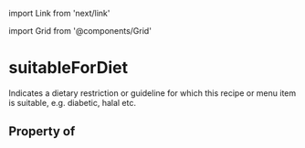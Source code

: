 import Link from 'next/link'
  
import Grid from '@components/Grid'

# suitableForDiet

Indicates a dietary restriction or guideline for which this recipe or menu item is suitable, e.g. diabetic, halal etc.

## Property of



